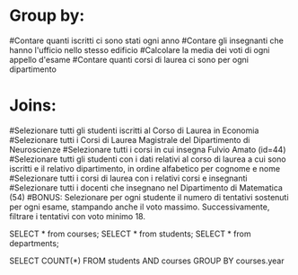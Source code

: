 # Group by:
#Contare quanti iscritti ci sono stati ogni anno
#Contare gli insegnanti che hanno l'ufficio nello stesso edificio
#Calcolare la media dei voti di ogni appello d'esame
#Contare quanti corsi di laurea ci sono per ogni dipartimento
# Joins:
#Selezionare tutti gli studenti iscritti al Corso di Laurea in Economia
#Selezionare tutti i Corsi di Laurea Magistrale del Dipartimento di Neuroscienze
#Selezionare tutti i corsi in cui insegna Fulvio Amato (id=44)
#Selezionare tutti gli studenti con i dati relativi al corso di laurea a cui sono iscritti e il relativo dipartimento, in ordine alfabetico per cognome e nome
#Selezionare tutti i corsi di laurea con i relativi corsi e insegnanti
#Selezionare tutti i docenti che insegnano nel Dipartimento di Matematica (54)
#BONUS: Selezionare per ogni studente il numero di tentativi sostenuti per ogni esame, stampando anche il voto massimo. Successivamente, filtrare i tentativi con voto minimo 18.

SELECT * from courses;
SELECT * from students;
SELECT * from departments;

SELECT COUNT(*)
FROM students AND courses
GROUP BY courses.year
